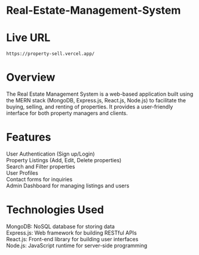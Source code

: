 # Real-Estate-Management-System
# Live URL 
`https://property-sell.vercel.app/` <br>
# Overview
The Real Estate Management System is a web-based application built using the MERN stack (MongoDB, Express.js, React.js, Node.js) to facilitate the buying, selling, and renting of properties. It provides a user-friendly interface for both property managers and clients.

# Features
User Authentication (Sign up/Login) <br>
Property Listings (Add, Edit, Delete properties) <br>
Search and Filter properties <br>
User Profiles <br>
Contact forms for inquiries <br>
Admin Dashboard for managing listings and users <br>

# Technologies Used
MongoDB: NoSQL database for storing data <br>
Express.js: Web framework for building RESTful APIs <br>
React.js: Front-end library for building user interfaces <br>
Node.js: JavaScript runtime for server-side programming <br>

